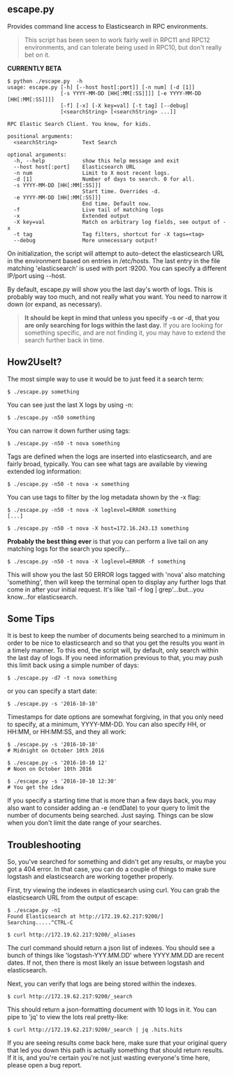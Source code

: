 escape.py
-----------

Provides command line access to Elasticsearch in RPC environments.

> This script has been seen to work fairly well in RPC11 and RPC12
> environments, and can tolerate being used in RPC10, but don't really
> bet on it.

**CURRENTLY BETA**

```
$ python ./escape.py  -h
usage: escape.py [-h] [--host host[:port]] [-n num] [-d [1]]
                 [-s YYYY-MM-DD [HH[:MM[:SS]]]] [-e YYYY-MM-DD [HH[:MM[:SS]]]]
                 [-f] [-x] [-X key=val] [-t tag] [--debug]
                 [<searchString> [<searchString> ...]]

RPC Elastic Search Client. You know, for kids.

positional arguments:
  <searchString>        Text Search

optional arguments:
  -h, --help            show this help message and exit
  --host host[:port]    Elasticsearch URL
  -n num                Limit to X most recent logs.
  -d [1]                Number of days to search. 0 for all.
  -s YYYY-MM-DD [HH[:MM[:SS]]]
                        Start time. Overrides -d.
  -e YYYY-MM-DD [HH[:MM[:SS]]]
                        End time. Default now.
  -f                    Live tail of matching logs
  -x                    Extended output
  -X key=val            Match on arbitrary log fields, see output of -x
  -t tag                Tag filters, shortcut for -X tags=<tag>
  --debug               More unnecessary output!
```

On initialization, the script will attempt to auto-detect the
elasticsearch URL in the environment based on entries in /etc/hosts.
The last entry in the file matching 'elasticsearch' is used with port
:9200.  You can specify a different IP/port using --host.

By default, escape.py will show you the last day's worth of logs.  This is
probably way too much, and not really what you want.  You need to narrow
it down (or expand, as necessary).

> **It should be kept in mind that unless you specify -s or -d, that you are
> only searching for logs within the last day.**  If you are looking for something
> specific, and are not finding it, you may have to extend the search further
> back in time.

## How2UseIt?

The most simple way to use it would be to just feed it a search term:

```
$ ./escape.py something
```

You can see just the last X logs by using -n:

```
$ ./escape.py -n50 something
```

You can narrow it down further using tags:

```
$ ./escape.py -n50 -t nova something
```

Tags are defined when the logs are inserted into elasticsearch, and are fairly broad,
typically.  You can see what tags are available by viewing extended log information:

```
$ ./escape.py -n50 -t nova -x something
```

You can use tags to filter by the log metadata shown by the -x flag:

```
$ ./escape.py -n50 -t nova -X loglevel=ERROR something
[...]

$ ./escape.py -n50 -t nova -X host=172.16.243.13 something
```

**Probably the best thing ever** is that you can perform a live tail on any matching logs
for the search you specify...

```
$ ./escape.py -n50 -t nova -X loglevel=ERROR -f something
```

This will show you the last 50 ERROR logs tagged with 'nova' also matching 'something',
then will keep the terminal open to display any further logs that come in after your
initial request.  It's like 'tail -f log | grep'...but...you know...for elasticsearch.


## Some Tips

It is best to keep the number of documents being searched to a minimum in order to
be nice to elasticsearch and so that you get the results you want in a timely manner.  To
this end, the script will, by default, only search within the last day of logs.  If you
need information previous to that, you may push this limit back using a simple number of
days:

```
$ ./escape.py -d7 -t nova something
```

or you can specify a start date:

```
$ ./escape.py -s '2016-10-10'
```

Timestamps for date options are somewhat forgiving, in that you only need to specify, at
a minimum, YYYY-MM-DD.  You can also specify HH, or HH:MM, or HH:MM:SS, and they all
work:

```
$ ./escape.py -s '2016-10-10'
# Midnight on October 10th 2016

$ ./escape.py -s '2016-10-10 12'
# Noon on October 10th 2016

$ ./escape.py -s '2016-10-10 12:30'
# You get the idea
```

If you specify a starting time that is more than a few days back, you may also want to
consider adding an -e (endDate) to your query to limit the number of documents being
searched.  Just saying.  Things can be slow when you don't limit the date range of your 
searches.


## Troubleshooting

So, you've searched for something and didn't get any results, or maybe you got a 404 error.
In that case, you can do a couple of things to make sure logstash and elasticsearch are 
working together properly.

First, try viewing the indexes in elasticsearch using curl.  You can grab the elasticsearch
URL from the output of escape:

```
$ ./escape.py -n1
Found Elasticsearch at http://172.19.62.217:9200/]
Searching.....^CTRL-C

$ curl http://172.19.62.217:9200/_aliases
```

The curl command should return a json list of indexes.  You should see a bunch of things
like 'logstash-YYY.MM.DD' where YYYY.MM.DD are recent dates.  If not, then there is most
likely an issue between logstash and elasticsearch.

Next, you can verify that logs are being stored within the indexes.

```
$ curl http://172.19.62.217:9200/_search
```

This should return a json-formatting document with 10 logs in it.  You can pipe to 'jq' 
to view the lots real pretty-like:

```
$ curl http://172.19.62.217:9200/_search | jq .hits.hits
```

If you are seeing results come back here, make sure that your original query that led you
down this path is actually something that should return results.  If it is, and you're certain
you're not just wasting everyone's time here, please open a bug report.
